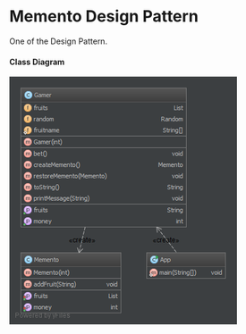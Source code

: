 Memento Design Pattern
=====================
One of the Design Pattern.

#### Class Diagram ####
![Alt text](memento-class-diag.png?raw=true "Memento Pattern")
